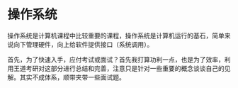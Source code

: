 # 操作系统

操作系统是计算机课程中比较重要的课程，操作系统是计算机运行的基石，简单来说向下管理硬件，向上给软件提供接口（系统调用）。

首先，为了快速入手，应付考试或面试？首先我打算功利一点，也是为了效率，利用王道考研对这部分进行总结和完善，注意只是针对一些重要的概念谈谈自己的见解。其实不成体系，顺带夹带一些面试题。